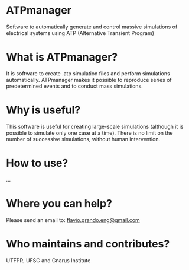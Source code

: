 # ATPmanager
Software to automatically generate and control massive simulations of electrical systems using ATP (Alternative Transient Program)

# What is ATPmanager?
It is software to create .atp simulation files and perform simulations automatically. ATPmanager makes it possible to reproduce series of predetermined events and to conduct mass simulations.

# Why is useful?
This software is useful for creating large-scale simulations (although it is possible to simulate only one case at a time). There is no limit on the number of successive simulations, without human intervention.

# How to use?
...

# Where you can help?
Please send an email to: flavio.grando.eng@gmail.com

# Who maintains and contributes?
UTFPR, UFSC and Gnarus Institute
